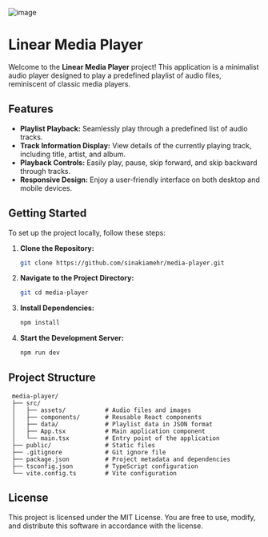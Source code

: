 
![image](https://github.com/user-attachments/assets/8862de2b-c493-43fb-88da-1946b71ddf95)




# Linear Media Player

Welcome to the **Linear Media Player** project! This application is a minimalist audio player designed to play a predefined playlist of audio files, reminiscent of classic media players.

## Features

- **Playlist Playback:** Seamlessly play through a predefined list of audio tracks.
- **Track Information Display:** View details of the currently playing track, including title, artist, and album.
- **Playback Controls:** Easily play, pause, skip forward, and skip backward through tracks.
- **Responsive Design:** Enjoy a user-friendly interface on both desktop and mobile devices.

## Getting Started

To set up the project locally, follow these steps:

1. **Clone the Repository:**

   ```bash
   git clone https://github.com/sinakiamehr/media-player.git

2. **Navigate to the Project Directory:**

   ```bash
   git cd media-player

3. **Install Dependencies:**

   ```bash
   npm install

4. **Start the Development Server:**

   ```bash
   npm run dev

## Project Structure

     media-player/
     ├── src/
     │   ├── assets/           # Audio files and images
     │   ├── components/       # Reusable React components
     │   ├── data/             # Playlist data in JSON format
     │   ├── App.tsx           # Main application component
     │   └── main.tsx          # Entry point of the application
     ├── public/               # Static files
     ├── .gitignore            # Git ignore file
     ├── package.json          # Project metadata and dependencies
     ├── tsconfig.json         # TypeScript configuration
     └── vite.config.ts        # Vite configuration

## License
This project is licensed under the MIT License. You are free to use, modify, and distribute this software in accordance with the license.

